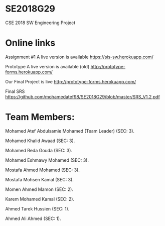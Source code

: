 # SE2018G29
CSE 2018 SW Engineering Project

# Online links

Assignment #1  A live version is available https://sis-sw.herokuapp.com/

Prototype A live version is available (old) http://prototype-forms.herokuapp.com/

Our Final Project is live http://prototype-forms.herokuapp.com/

Final SRS https://github.com/mohamedatef98/SE2018G29/blob/master/SRS_V1.2.pdf

# Team Members:
Mohamed Atef Abdulsamie Mohamed (Team Leader) (SEC: 3).

Mohamed Khalid Awaad (SEC: 3).

Mohamed Reda Gouda (SEC: 3).

Mohamed Eshmawy Mohamed (SEC: 3).

Mostafa Ahmed Mohamed (SEC: 3).

Mostafa Mohsen Kamal (SEC: 3).

Momen Ahmed Mamon (SEC: 2).

Karem Mohamed Kamal (SEC: 2).

Ahmed Tarek Hussien (SEC: 1).

Ahmed Ali Ahmed (SEC: 1).
